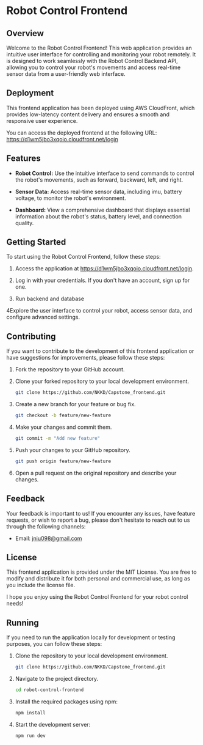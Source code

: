 # Robot Control Frontend

## Overview

Welcome to the Robot Control Frontend! This web application provides an intuitive user interface for controlling and monitoring your robot remotely. It is designed to work seamlessly with the Robot Control Backend API, allowing you to control your robot's movements and access real-time sensor data from a user-friendly web interface.

## Deployment

This frontend application has been deployed using AWS CloudFront, which provides low-latency content delivery and ensures a smooth and responsive user experience.

You can access the deployed frontend at the following URL: https://d1wm5jbo3xqoio.cloudfront.net/login

## Features

- **Robot Control:** Use the intuitive interface to send commands to control the robot's movements, such as forward, backward, left, and right.

- **Sensor Data:** Access real-time sensor data, including imu, battery voltage, to monitor the robot's environment.

- **Dashboard:** View a comprehensive dashboard that displays essential information about the robot's status, battery level, and connection quality.

## Getting Started

To start using the Robot Control Frontend, follow these steps:

1. Access the application at https://d1wm5jbo3xqoio.cloudfront.net/login.

2. Log in with your credentials. If you don't have an account, sign up for one.

3. Run backend and database

4Explore the user interface to control your robot, access sensor data, and configure advanced settings.

## Contributing

If you want to contribute to the development of this frontend application or have suggestions for improvements, please follow these steps:

1. Fork the repository to your GitHub account.

2. Clone your forked repository to your local development environment.

   ```bash
   git clone https://github.com/NKKD/Capstone_frontend.git
   ```

3. Create a new branch for your feature or bug fix.

   ```bash
   git checkout -b feature/new-feature
   ```

4. Make your changes and commit them.

   ```bash
   git commit -m "Add new feature"
   ```

5. Push your changes to your GitHub repository.

   ```bash
   git push origin feature/new-feature
   ```

6. Open a pull request on the original repository and describe your changes.

## Feedback

Your feedback is important to us! If you encounter any issues, have feature requests, or wish to report a bug, please don't hesitate to reach out to us through the following channels:

- Email: jniu098@gmail.com

## License

This frontend application is provided under the MIT License. You are free to modify and distribute it for both personal and commercial use, as long as you include the license file.

I hope you enjoy using the Robot Control Frontend for your robot control needs!


## Running

If you need to run the application locally for development or testing purposes, you can follow these steps:

1. Clone the repository to your local development environment.

   ```bash
   git clone https://github.com/NKKD/Capstone_frontend.git
   ```

2. Navigate to the project directory.

   ```bash
   cd robot-control-frontend
   ```

3. Install the required packages using npm:

   ```bash
   npm install
   ```

4. Start the development server:

   ```bash
   npm run dev
   ```
